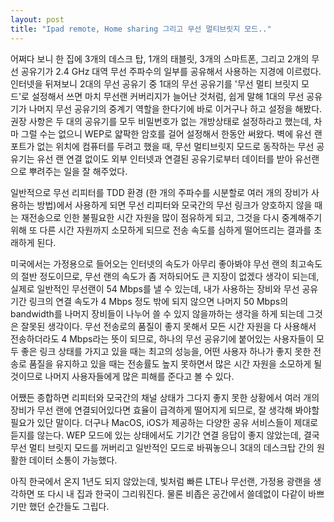 ```yaml
---
layout: post
title: "Ipad remote, Home sharing 그리고 무선 멀티브릿지 모드.."
---
```



어쩌다 보니 한 집에 3개의 데스크 탑, 1개의 태블릿, 3개의 스마트폰, 그리고 2개의 무선 공유기가 2.4 GHz 대역 무선 주파수의 일부를 공유해서 사용하는 지경에 이르렀다. 인터넷을 뒤져보니 2대의 무선 공유기 중 1대의 무선 공유기를 '무선 멀티 브릿지 모드'로 설정해서 쓰면 마치 무선랜 커버리지가 늘어난 것처럼, 쉽게 말해 1대의 무선 공유기가 나머지 무선 공유기의 중계기 역할을 한다기에 바로 이거구나 하고 설정을 해봤다. 권장 사항은 두 대의 공유기를 모두 비밀번호가 없는 개방상태로 설정하라고 했는데, 차마 그럴 수는 없으니 WEP로 얇팍한 암호를 걸어 설정해서 한동안 써왔다. 벽에 유선 랜 포트가 없는 위치에 컴퓨터를 두려고 했을 때, 무선 멀티브릿지 모드로 동작하는 무선 공유기는 유선 랜 연결 없이도 외부 인터넷과 연결된 공유기로부터 데이터를 받아 유선랜으로 뿌려주는 일을 잘 해주었다.




일반적으로 무선 리피터를 TDD 환경 (한 개의 주파수를 시분할로 여러 개의 장비가 사용하는 방법)에서 사용하게 되면 무선 리피터와 모국간의 무선 링크가 양호하지 않을 때는 재전송으로 인한 불필요한 시간 자원을 많이 점유하게 되고, 그것을 다시 중계해주기 위해 또 다른 시간 자원까지 소모하게 되므로 전송 속도를 심하게 떨어뜨리는 결과를 초래하게 된다.




미국에서는 가정용으로 들어오는 인터넷의 속도가 아무리 좋아봐야 무선 랜의 최고속도의 절반 정도이므로, 무선 랜의 속도가 좀 저하되어도 큰 지장이 없겠다 생각이 되는데, 실제로 일반적인 무선랜이 54 Mbps를 낼 수 있는데, 내가 사용하는 장비와 무선 공유기간 링크의 연결 속도가 4 Mbps 정도 밖에 되지 않으면 나머지 50 Mbps의 bandwidth를 나머지 장비들이 나누어 쓸 수 있지 않을까하는 생각을 하게 되는데 그것은 잘못된 생각이다. 무선 전송로의 품질이 좋지 못해서 모든 시간 자원을 다 사용해서 전송하더라도 4 Mbps라는 뜻이 되므로, 하나의 무선 공유기에 붙어있는 사용자들이 모두 좋은 링크 상태를 가지고 있을 때는 최고의 성능을, 어떤 사용자 하나가 좋지 못한 전송로 품질을 유지하고 있을 때는 전송률도 높지 못하면서 많은 시간 자원을 소모하게 될 것이므로 나머지 사용자들에게 많은 피해를 준다고 볼 수 있다. 




어쨌든 종합하면 리피터와 모국간의 채널 상태가 그다지 좋지 못한 상황에서 여러 개의 장비가 무선 랜에 연결되어있다면 효율이 급격하게 떨어지게 되므로, 잘 생각해 봐야할 필요가 있단 말이다. 더구나 MacOS, iOS가 제공하는 다양한 공유 서비스들이 제대로 듣지를 않는다. WEP 모드에 있는 상태에서도 기기간 연결 응답이 좋지 않았는데, 결국 무선 멀티 브릿지 모드를 꺼버리고 일반적인 모드로 바꿔놓으니 3대의 데스크탑 간의 원활한 데이터 소통이 가능했다.




아직 한국에서 온지 1년도 되지 않았는데, 빛처럼 빠른 LTE나 무선랜, 가정용 광랜을 생각하면 또 다시 내 집과 한국이 그리워진다. 물론 비좁은 공간에서 쓸데없이 다같이 바쁘기만 했던 순간들도 그립다.





